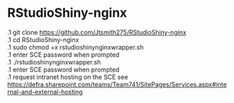 # RStudioShiny-nginx

.1 git clone https://github.com/Jtsmith275/RStudioShiny-nginx  
.1 cd RStudioShiny-nginx  
.1 sudo chmod +x rstudioshinynginxwrapper.sh  
.1 enter SCE password when prompted  
.1 ./rstudioshinynginxwrapper.sh  
.1 enter SCE password when prompted  
.1 request intranet hosting on the SCE see https://defra.sharepoint.com/teams/Team741/SitePages/Services.aspx#internal-and-external-hosting  
